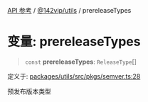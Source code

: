 [API 参考](../../../index.md) / [@142vip/utils](../index.md) / prereleaseTypes

# 变量: prereleaseTypes

> `const` **prereleaseTypes**: `ReleaseType`[]

定义于: [packages/utils/src/pkgs/semver.ts:28](https://github.com/142vip/core-x/blob/366c03709f86a3eb43798cad6f972465bd93322a/packages/utils/src/pkgs/semver.ts#L28)

预发布版本类型
